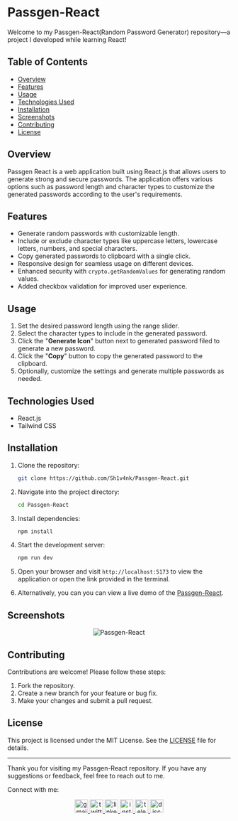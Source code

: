 # Passgen-React

Welcome to my Passgen-React(Random Password Generator) repository—a project I developed while learning React!

## Table of Contents

- [Overview](#overview)
- [Features](#features)
- [Usage](#usage)
- [Technologies Used](#technologies-used)
- [Installation](#installation)
- [Screenshots](#screenshots)
- [Contributing](#contributing)
- [License](#license)

## Overview

Passgen React is a web application built using React.js that allows users to generate strong and secure passwords. The application offers various options such as password length and character types to customize the generated passwords according to the user's requirements.

## Features

- Generate random passwords with customizable length.
- Include or exclude character types like uppercase letters, lowercase letters, numbers, and special characters.
- Copy generated passwords to clipboard with a single click.
- Responsive design for seamless usage on different devices.
- Enhanced security with `crypto.getRandomValues` for generating random values.
- Added checkbox validation for improved user experience.

## Usage

1. Set the desired password length using the range slider.
2. Select the character types to include in the generated password.
3. Click the "**Generate Icon**" button next to generated password filed to generate a new password.
4. Click the "**Copy**" button to copy the generated password to the clipboard.
5. Optionally, customize the settings and generate multiple passwords as needed.

## Technologies Used

- React.js
- Tailwind CSS

## Installation

1. Clone the repository:
   ```bash
   git clone https://github.com/Sh1v4nk/Passgen-React.git
   ```
2. Navigate into the project directory:
   ```bash
   cd Passgen-React
   ```
3. Install dependencies:
   ```bash
   npm install
   ```
4. Start the development server:
   ```bash
   npm run dev
   ```
5. Open your browser and visit `http://localhost:5173` to view the application or open the link provided in the terminal.

6. Alternatively, you can you can view a live demo of the [Passgen-React](https://react-passgen.vercel.app/).

## Screenshots

<div align="center">
  <img src="https://i.ibb.co/HTMzT4m/image.png" alt="Passgen-React">
</div>

## Contributing

Contributions are welcome! Please follow these steps:

1. Fork the repository.
2. Create a new branch for your feature or bug fix.
3. Make your changes and submit a pull request.

## License

This project is licensed under the MIT License. See the [LICENSE](https://github.com/Sh1v4nk/Passgen-React/blob/main/LICENSE) file for details.

---

Thank you for visiting my Passgen-React repository. If you have any suggestions or feedback, feel free to reach out to me.

Connect with me:

<div align="center">
  <a href="mailto:shivankpandey113@gmail.com" target="_blank">
    <img src="https://img.shields.io/static/v1?message=Gmail&logo=gmail&label=&color=D14836&logoColor=white&labelColor=&style=for-the-badge" height="30" alt="gmail logo"  />
  </a>
  <a href="https://twitter.com/sh1v4nk" target="_blank">
    <img src="https://img.shields.io/static/v1?message=Twitter&logo=twitter&label=&color=1DA1F2&logoColor=white&labelColor=&style=for-the-badge" height="30" alt="twitter logo"  />
  </a>
    <a href="https://www.linkedin.com/in/sh1v4nk/" target="_blank">
    <img src="https://img.shields.io/static/v1?message=LinkedIn&logo=linkedin&label=&color=0077B5&logoColor=white&labelColor=&style=for-the-badge" height="30" alt="linkedin logo"  />
  </a>
  <a href="https://www.instagram.com/sh1v4nk_/" target="_blank">
    <img src="https://img.shields.io/static/v1?message=Instagram&logo=instagram&label=&color=E4405F&logoColor=white&labelColor=&style=for-the-badge" height="30" alt="instagram logo"  />
  </a>
  <a href="https://t.me/BlackGoku_69th" target="_blank">
    <img src="https://img.shields.io/static/v1?message=Telegram&logo=telegram&label=&color=2CA5E0&logoColor=white&labelColor=&style=for-the-badge" height="30" alt="telegram logo"  />
  </a>
  <a href="https://discord.com/users/571299781096505344" target="_blank">
    <img src="https://img.shields.io/static/v1?message=Discord&logo=discord&label=&color=7289DA&logoColor=white&labelColor=&style=for-the-badge" height="30" alt="discord logo"  />
  </a>
</div>
